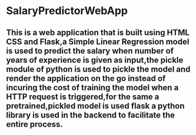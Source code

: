 # SalaryPredictorWebApp
## This is a web application that is built using HTML CSS and Flask,a Simple Linear Regression model is used to predict the salary when number of years of experience is given as input,the pickle module of python is used to pickle the model and render the application on the go instead of incuring the cost of training the model when a HTTP request is triggered,for the same a pretrained,pickled model is used flask a python library is used in the backend to facilitate the entire process.
